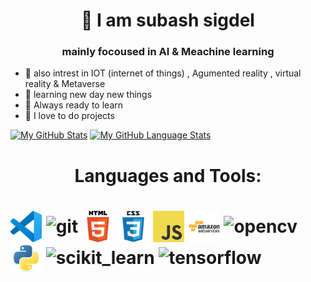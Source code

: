 



<h1 align="center">👋 I am subash sigdel</h1>

<h3 align="center">mainly focoused in AI & Meachine learning  </h3>




- 🔭 also intrest in IOT (internet of things) , Agumented reality , virtual reality & Metaverse
- 🌱 learning new day new things
- 🥅 Always ready to learn
- 👯 I love to do  projects



[![My GitHub Stats](https://github-readme-stats.vercel.app/api/?username=subash-5&count_private=true&theme=tokyonight&showicons=true)]()
[![My GitHub Language Stats](https://github-readme-stats.vercel.app/api/top-langs/?username=subash-5&langs_count=4&theme=tokyonight)]()


<h1 align="center"> Languages and Tools: <h1>


<img align="center" alt="Visual Studio Code" width="50" src="https://raw.githubusercontent.com/github/explore/80688e429a7d4ef2fca1e82350fe8e3517d3494d/topics/visual-studio-code/visual-studio-code.png" />
<img align="center" alt="git" width="50" src="https://www.vectorlogo.zone/logos/git-scm/git-scm-icon.svg" />
<img align="center" alt="HTML5" width="50" src="https://raw.githubusercontent.com/github/explore/80688e429a7d4ef2fca1e82350fe8e3517d3494d/topics/html/html.png"/>
<img align="center" alt="CSS3" width="50" src="https://raw.githubusercontent.com/github/explore/80688e429a7d4ef2fca1e82350fe8e3517d3494d/topics/css/css.png"/>
<img align="center" alt="JavaScript" width="50" src="https://raw.githubusercontent.com/github/explore/80688e429a7d4ef2fca1e82350fe8e3517d3494d/topics/javascript/javascript.png" />
<img align="center" src="https://raw.githubusercontent.com/devicons/devicon/master/icons/amazonwebservices/amazonwebservices-original-wordmark.svg" alt="aws" width="50" />
<img align="center" src="https://www.vectorlogo.zone/logos/opencv/opencv-icon.svg" alt="opencv" width="50"/> 
<img align="center" src="https://raw.githubusercontent.com/devicons/devicon/master/icons/python/python-original.svg" alt="python" width="50" />
<img align="center" src="https://upload.wikimedia.org/wikipedia/commons/0/05/Scikit_learn_logo_small.svg" alt="scikit_learn" width="50"/>
<img align="center" src="https://www.vectorlogo.zone/logos/tensorflow/tensorflow-icon.svg" alt="tensorflow" width="50"/>
